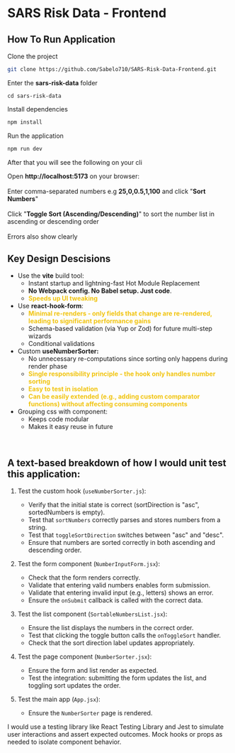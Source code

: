 # SARS Risk Data - Frontend

## How To Run Application

Clone the project

```bash
git clone https://github.com/Sabelo710/SARS-Risk-Data-Frontend.git
```

Enter the **sars-risk-data** folder

```command
cd sars-risk-data
```

Install dependencies

```node.js
npm install
```

Run the application

```node.js
npm run dev
```

After that you will see the following on your cli

Open **http://localhost:5173** on your browser:  
<br/>Enter comma-separated numbers e.g **25,0,0.5,1,100** and click "**Sort Numbers**"  
<br/>Click "**Toggle Sort (Ascending/Descending)**" to sort the number list in ascending or descending order  
<br/>Errors also show clearly

## Key Design Descisions

- Use the **vite** build tool:
  - Instant startup and lightning-fast Hot Module Replacement
  - **No Webpack config. No Babel setup. Just code**.
  - <span style="color: #f1c40f;">**Speeds up UI tweaking**</span>
- Use **react-hook-form**:
  - <span style="color: #f1c40f;">**Minimal re-renders - only fields that change are re-rendered, leading to significant performance gains**</span>
  - Schema-based validation (via Yup or Zod) for future multi-step wizards
  - Conditional validations
- Custom **useNumberSorter:**
  - No unnecessary re-computations since sorting only happens during render phase
  - <span style="color: #f1c40f;">**Single responsibility principle - the hook only handles number sorting**</span>
  - <span style="color: #f1c40f;">**Easy to test in isolation**</span>
  - **<span style="color: #f1c40f;">Can be easily extended</span>** <span style="color: #f1c40f;">**(e.g., adding custom comparator functions) without affecting consuming components**</span>
- Grouping css with component:
  - Keeps code modular
  - Makes it easy reuse in future

&nbsp;

## A text-based breakdown of how I would unit test this application:

1.  Test the custom hook (`useNumberSorter.js`):

    - Verify that the initial state is correct (sortDirection is "asc", sortedNumbers is empty).
    - Test that `sortNumbers` correctly parses and stores numbers from a string.
    - Test that `toggleSortDirection` switches between "asc" and "desc".
    - Ensure that numbers are sorted correctly in both ascending and descending order.

2.  Test the form component (`NumberInputForm.jsx`):

    - Check that the form renders correctly.
    - Validate that entering valid numbers enables form submission.
    - Validate that entering invalid input (e.g., letters) shows an error.
    - Ensure the `onSubmit` callback is called with the correct data.

3.  Test the list component (`SortableNumbersList.jsx`):

    - Ensure the list displays the numbers in the correct order.
    - Test that clicking the toggle button calls the `onToggleSort` handler.
    - Check that the sort direction label updates appropriately.

4.  Test the page component (`NumberSorter.jsx`):

    - Ensure the form and list render as expected.
    - Test the integration: submitting the form updates the list, and toggling sort updates the order.

5.  Test the main app (`App.jsx`):

    - Ensure the `NumberSorter` page is rendered.

I would use a testing library like React Testing Library and Jest to simulate user interactions and assert expected outcomes. Mock hooks or props as needed to isolate component behavior.
